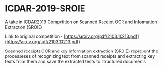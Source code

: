 # ICDAR-2019-SROIE

A take in ICDAR2019 Competition on Scanned Receipt OCR and Information Extraction (SROIE)

Link to original competition - [https://arxiv.org/pdf/2103.10213.pdf](https://arxiv.org/pdf/2103.10213.pdf)

Scanned receipts OCR and key information extraction (SROIE) represent the processeses of recognizing text from scanned receipts and extracting key texts from them and save the extracted tests to structured documents

